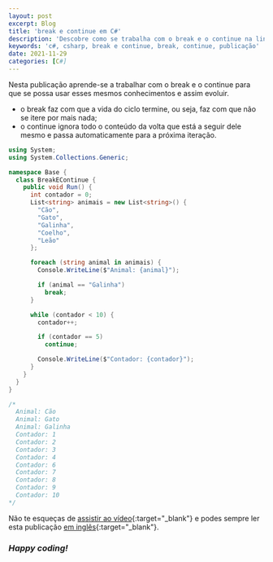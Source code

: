 ```yaml
---
layout: post
excerpt: Blog
title: 'break e continue em C#'
description: 'Descobre como se trabalha com o break e o continue na linguagem de programação C#. Obtém respostas às tuas dúvidas com a teoria e os exemplos apresentados.'
keywords: 'c#, csharp, break e continue, break, continue, publicação'
date: 2021-11-29
categories: [C#]
---
```


Nesta publicação aprende-se a trabalhar com o break e o continue para que se possa usar esses mesmos conhecimentos e assim evoluir.

- o break faz com que a vida do ciclo termine, ou seja, faz com que não se itere por mais nada;
- o continue ignora todo o conteúdo da volta que está a seguir dele mesmo e passa automaticamente para a próxima iteração.

```csharp
using System;
using System.Collections.Generic;

namespace Base {
  class BreakEContinue {
    public void Run() {
      int contador = 0;
      List<string> animais = new List<string>() {
        "Cão",
        "Gato",
        "Galinha",
        "Coelho",
        "Leão"
      };

      foreach (string animal in animais) {
        Console.WriteLine($"Animal: {animal}");

        if (animal == "Galinha")
          break;
      }

      while (contador < 10) {
        contador++;

        if (contador == 5)
          continue;

        Console.WriteLine($"Contador: {contador}");
      }
    }
  }
}

/*
  Animal: Cão
  Animal: Gato
  Animal: Galinha
  Contador: 1
  Contador: 2
  Contador: 3
  Contador: 4
  Contador: 6
  Contador: 7
  Contador: 8
  Contador: 9
  Contador: 10
*/
```

Não te esqueças de [assistir ao vídeo](https://youtu.be/b4bLQ0qf5gY){:target="\_blank"} e podes sempre ler esta publicação [em inglês](https://nelsonsilvadev.com/blog/20211129/break-and-continue-in-csharp/){:target="\_blank"}.

### _Happy coding!_
